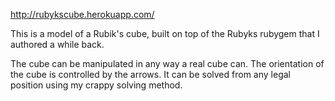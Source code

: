 http://rubykscube.herokuapp.com/

This is a model of a Rubik's cube, built on top of the Rubyks rubygem that I authored a while back. 

The cube can be manipulated in any way a real cube can. The orientation of the cube is controlled by the arrows. It can be solved from any legal position using my crappy solving method. 

